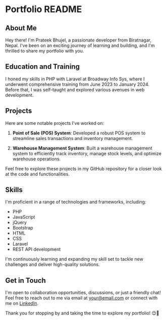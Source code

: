 # Portfolio README

## About Me
Hey there! I'm Prateek Bhujel, a passionate developer from Biratnagar, Nepal. I've been on an exciting journey of learning and building, and I'm thrilled to share my portfolio with you.

## Education and Training
I honed my skills in PHP with Laravel at Broadway Info Sys, where I underwent comprehensive training from June 2023 to January 2024. Before that, I was self-taught and explored various avenues in web development.

## Projects
Here are some notable projects I've worked on:

1. **Point of Sale (POS) System**: Developed a robust POS system to streamline sales transactions and inventory management.
   
2. **Warehouse Management System**: Built a warehouse management system to efficiently track inventory, manage stock levels, and optimize warehouse operations.

Feel free to explore these projects in my GitHub repository for a closer look at the code and functionalities.

## Skills
I'm proficient in a range of technologies and frameworks, including:
- PHP
- JavaScript
- jQuery
- Bootstrap
- HTML
- CSS
- Laravel
- REST API development

I'm continuously learning and expanding my skill set to tackle new challenges and deliver high-quality solutions.

## Get in Touch
I'm open to collaboration opportunities, discussions, or just a friendly chat! Feel free to reach out to me via email at [your@email.com](mailto:your@email.com) or connect with me on [LinkedIn](https://www.linkedin.com/in/prateekbhujel/).

Thank you for stopping by and taking the time to explore my portfolio! 😊🚀
